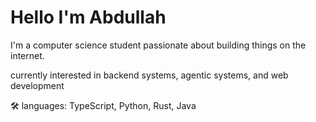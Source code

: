 # Hello I'm Abdullah

I'm a computer science student passionate about building things on the internet. 

currently interested in backend systems, agentic systems, and web development

🛠️ languages: TypeScript, Python, Rust, Java

